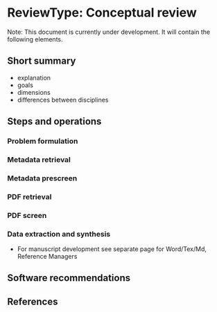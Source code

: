 # ReviewType: Conceptual review

Note: This document is currently under development. It will contain the following elements.

## Short summary

- explanation
- goals
- dimensions
- differences between disciplines

## Steps and operations

### Problem formulation

### Metadata retrieval

### Metadata prescreen

### PDF retrieval

### PDF screen

### Data extraction and synthesis

- For manuscript development see separate page for Word/Tex/Md, Reference Managers

## Software recommendations

## References
